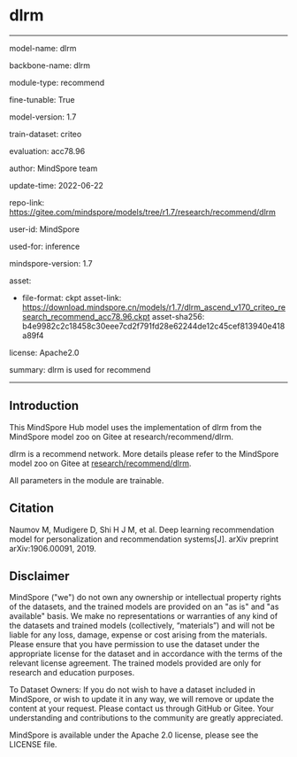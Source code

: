 # dlrm

---

model-name: dlrm

backbone-name: dlrm

module-type: recommend

fine-tunable: True

model-version: 1.7

train-dataset: criteo

evaluation: acc78.96

author: MindSpore team

update-time: 2022-06-22

repo-link: <https://gitee.com/mindspore/models/tree/r1.7/research/recommend/dlrm>

user-id: MindSpore

used-for: inference

mindspore-version: 1.7

asset:

-
    file-format: ckpt
    asset-link: <https://download.mindspore.cn/models/r1.7/dlrm_ascend_v170_criteo_research_recommend_acc78.96.ckpt>
    asset-sha256: b4e9982c2c18458c30eee7cd2f791fd28e62244de12c45cef813940e418a89f4

license: Apache2.0

summary: dlrm is used for recommend

---

## Introduction

This MindSpore Hub model uses the implementation of dlrm from the MindSpore model zoo on Gitee at research/recommend/dlrm.

dlrm is a recommend network. More details please refer to the MindSpore model zoo on Gitee at [research/recommend/dlrm](https://gitee.com/mindspore/models/blob/r1.7/research/recommend/dlrm/README_CN.md).

All parameters in the module are trainable.

## Citation

Naumov M, Mudigere D, Shi H J M, et al. Deep learning recommendation model for personalization and recommendation systems[J]. arXiv preprint arXiv:1906.00091, 2019.

## Disclaimer

MindSpore ("we") do not own any ownership or intellectual property rights of the datasets, and the trained models are provided on an "as is" and "as available" basis. We make no representations or warranties of any kind of the datasets and trained models (collectively, “materials”) and will not be liable for any loss, damage, expense or cost arising from the materials. Please ensure that you have permission to use the dataset under the appropriate license for the dataset and in accordance with the terms of the relevant license agreement. The trained models provided are only for research and education purposes.

To Dataset Owners: If you do not wish to have a dataset included in MindSpore, or wish to update it in any way, we will remove or update the content at your request. Please contact us through GitHub or Gitee. Your understanding and contributions to the community are greatly appreciated.

MindSpore is available under the Apache 2.0 license, please see the LICENSE file.
